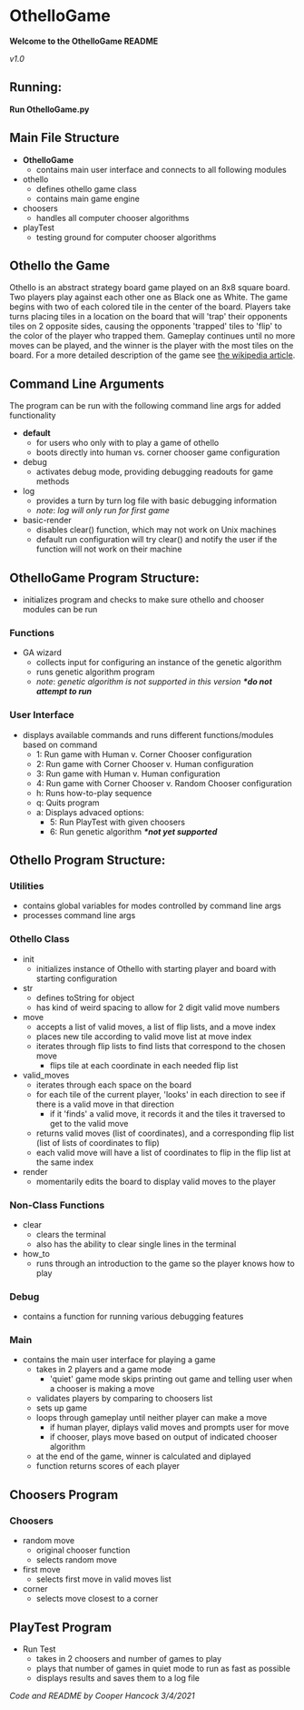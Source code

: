 # OthelloGame
 
**Welcome to the OthelloGame README**

*v1.0*

## Running:

**Run OthelloGame.py**

## Main File Structure

* **OthelloGame**
    * contains main user interface and connects to all following modules
* othello
    * defines othello game class
    * contains main game engine
* choosers
    * handles all computer chooser algorithms
* playTest
    * testing ground for computer chooser algorithms

## Othello the Game

Othello is an abstract strategy board game played on an 8x8 square board. Two players play against each other one as Black one as White. The game begins with two of each colored tile in the center of the board. Players take turns placing tiles in a location on the board that will 'trap' their opponents tiles on 2 opposite sides, causing the opponents 'trapped' tiles to 'flip' to the color of the player who trapped them. Gameplay continues until no more moves can be played, and the winner is the player with the most tiles on the board. For a more detailed description of the game see [the wikipedia article](https://en.wikipedia.org/wiki/Reversi).

## Command Line Arguments

The program can be run with the following command line args for added functionality

* **default**
    * for users who only with to play a game of othello
    * boots directly into human vs. corner chooser game configuration
* debug
    * activates debug mode, providing debugging readouts for game methods
* log
    * provides a turn by turn log file with basic debugging information
    * _note_: _log will only run for first game_
* basic-render
    * disables clear() function, which may not work on Unix machines
    * default run configuration will try clear() and notify the user if the function will not work on their machine

## OthelloGame Program Structure:

* initializes program and checks to make sure othello and chooser modules can be run

### Functions

* GA wizard
    * collects input for configuring an instance of the genetic algorithm
    * runs genetic algorithm program
    * _note_: _genetic algorithm is not supported in this version_ **_*do not attempt to run_**

### User Interface

* displays available commands and runs different functions/modules based on command
    * 1: Run game with Human v. Corner Chooser configuration
    * 2: Run game with Corner Chooser v. Human configuration
    * 3: Run game with Human v. Human configuration
    * 4: Run game with Corner Chooser v. Random Chooser configuration
    * h: Runs how-to-play sequence
    * q: Quits program
    * a: Displays advaced options:
        * 5: Run PlayTest with given choosers
        * 6: Run genetic algorithm **_*not yet supported_**

## Othello Program Structure:

### Utilities
* contains global variables for modes controlled by command line args
* processes command line args

### Othello Class
* init 
    * initializes instance of Othello with starting player and board with starting configuration
* str 
    * defines toString for object
    * has kind of weird spacing to allow for 2 digit valid move numbers
* move
    * accepts a list of valid moves, a list of flip lists, and a move index
    * places new tile according to valid move list at move index
    * iterates through flip lists to find lists that correspond to the chosen move 
        * flips tile at each coordinate in each needed flip list
* valid_moves
    * iterates through each space on the board
    * for each tile of the current player, 'looks' in each direction to see if there is a valid move in that direction
        * if it 'finds' a valid move, it records it and the tiles it traversed to get to the valid move
    * returns valid moves (list of coordinates), and a corresponding flip list (list of lists of coordinates to flip)
    * each valid move will have a list of coordinates to flip in the flip list at the same index
* render
    * momentarily edits the board to display valid moves to the player
    
### Non-Class Functions
* clear
    * clears the terminal
    * also has the ability to clear single lines in the terminal
* how_to
    * runs through an introduction to the game so the player knows how to play

### Debug
* contains a function for running various debugging features

### Main

* contains the main user interface for playing a game
    * takes in 2 players and a game mode
        * 'quiet' game mode skips printing out game and telling user when a chooser is making a move
    * validates players by comparing to choosers list
    * sets up game
    * loops through gameplay until neither player can make a move
        * if human player, diplays valid moves and prompts user for move
        * if chooser, plays move based on output of indicated chooser algorithm
    * at the end of the game, winner is calculated and diplayed
    * function returns scores of each player

## Choosers Program

### Choosers

* random move
    * original chooser function
    * selects random move
* first move
    * selects first move in valid moves list
* corner
    * selects move closest to a corner

## PlayTest Program

* Run Test
    * takes in 2 choosers and number of games to play
    * plays that number of games in quiet mode to run as fast as possible
    * displays results and saves them to a log file

*Code and README by Cooper Hancock*
*3/4/2021*